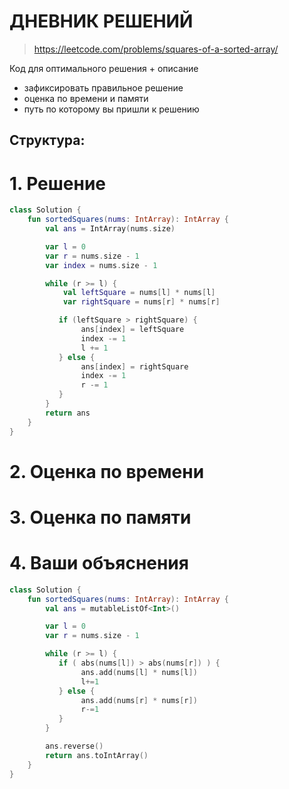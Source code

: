 # ДНЕВНИК РЕШЕНИЙ

> https://leetcode.com/problems/squares-of-a-sorted-array/

Код для оптимального решения + описание 

- зафиксировать правильное решение
- оценка по времени и памяти
- путь по которому вы пришли к решению


## Структура:

# 1. Решение

```kotlin
class Solution {
    fun sortedSquares(nums: IntArray): IntArray {
        val ans = IntArray(nums.size)

        var l = 0
        var r = nums.size - 1
        var index = nums.size - 1

        while (r >= l) {
            val leftSquare = nums[l] * nums[l]
            var rightSquare = nums[r] * nums[r]

           if (leftSquare > rightSquare) {
                ans[index] = leftSquare
                index -= 1
                l += 1
           } else {
                ans[index] = rightSquare
                index -= 1
                r -= 1
           }
        }
        return ans
    }
}
```


# 2. Оценка по времени


# 3. Оценка по памяти


# 4. Ваши объяснения


```kotlin
class Solution {
    fun sortedSquares(nums: IntArray): IntArray {
        val ans = mutableListOf<Int>()

        var l = 0
        var r = nums.size - 1

        while (r >= l) {
           if ( abs(nums[l]) > abs(nums[r]) ) {
                ans.add(nums[l] * nums[l]) 
                l+=1
           } else {
                ans.add(nums[r] * nums[r])
                r-=1
           }
        }

        ans.reverse()
        return ans.toIntArray()
    }
}
```